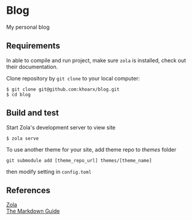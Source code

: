 # Blog
My personal blog

## Requirements
In able to compile and run project, make sure `zola` is installed, check out their documentation.

Clone repository by `git clone` to your local computer:
```shell script
$ git clone git@github.com:khoarx/blog.git
$ cd blog
```

## Build and test
Start Zola's development server to view site
```shell script
$ zola serve
```

To use another theme for your site, add theme repo to _themes_ folder
```shell script
git submodule add [theme_repo_url] themes/[theme_name]
```
then modify setting in `config.toml`

## References
[Zola](https://www.getzola.org/) \
[The Markdown Guide](https://www.markdownguide.org/)

